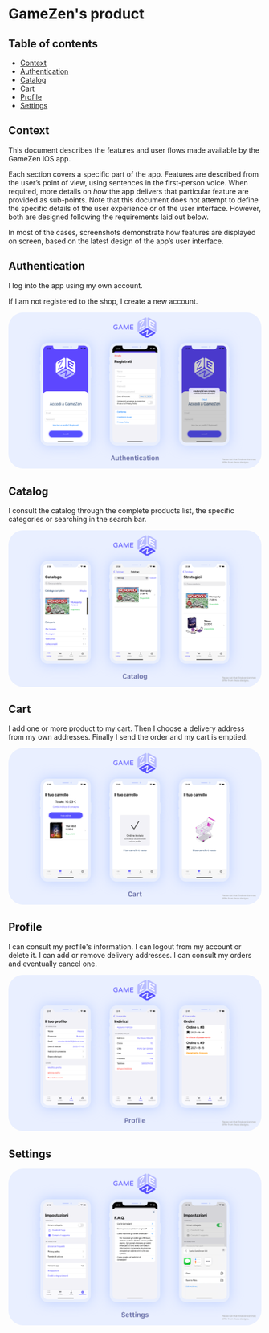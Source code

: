 # GameZen's product

## Table of contents

- [Context](#context)
- [Authentication](#authentication)
- [Catalog](#catalog)
- [Cart](#cart)
- [Profile](#profile)
- [Settings](#settings)

## Context

This document describes the features and user flows made available by the GameZen iOS app.

Each section covers a specific part of the app. Features are described from the user’s point of view, using sentences in the first-person voice. When required, more details on _how_ the app delivers that particular feature are provided as sub-points. Note that this document does not attempt to define the specific details of the user experience or of the user interface. However, both are designed following the requirements laid out below.

In most of the cases, screenshots demonstrate how features are displayed on screen, based on the latest design of the app’s user interface.

## Authentication

I log into the app using my own account.

If I am not registered to the shop, I create a new account.

<img src="../design/Product/Authentication.png" style="border-radius: 30px;">


## Catalog
I consult the catalog through the complete products list, the specific categories or searching in the search bar.

<img src="../design/Product/Catalog.png" style="border-radius: 30px;">


## Cart

I add one or more product to my cart. Then I choose a delivery address from my own addresses.
Finally I send the order and my cart is emptied.

<img src="../design/Product/Cart.png" style="border-radius: 30px;">


## Profile

I can consult my profile's information. I can logout from my account or delete it.
I can add or remove delivery addresses.
I can consult my orders and eventually cancel one.

<img src="../design/Product/Profile.png" style="border-radius: 30px;">


## Settings

<img src="../design/Product/Settings.png" style="border-radius: 30px;">
